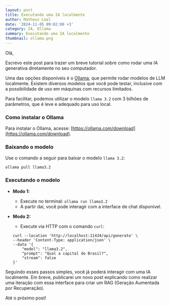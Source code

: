 ```yaml
---
layout: post
title: Executando uma IA localmente
author: Matheus Leal
date: '2024-11-05 09:02:00 +3'
category: IA, Ollama
summary: Executando uma IA localmente
thumbnail: ollama.png
---
```


Olá,

Escrevo este post para trazer um breve tutorial sobre como rodar uma IA generativa diretamente no seu computador.

Uma das opções disponíveis é o [Ollama](https://ollama.com/), que permite rodar modelos de LLM localmente. Existem diversos modelos que você pode testar, inclusive com a possibilidade de uso em máquinas com recursos limitados.

Para facilitar, podemos utilizar o modelo `llama 3.2` com 3 bilhões de parâmetros, que é leve e adequado para uso local.

### Como instalar o Ollama
Para instalar o Ollama, acesse: [https://ollama.com/download](https://ollama.com/download).

### Baixando o modelo
Use o comando a seguir para baixar o modelo `llama 3.2`:
```
ollama pull llama3.2
```

### Executando o modelo

- **Modo 1:**
    - Execute no terminal: ```ollama run llama3.2```
    - A partir daí, você pode interagir com a interface de chat disponível.

- **Modo 2:**
    - Execute via HTTP com o comando `curl`:
    ```
    curl --location 'http://localhost:11434/api/generate' \
    --header 'Content-Type: application/json' \
    --data '{
        "model": "llama3.2",
        "prompt": "Qual a capital do Brasil?",
        "stream": false
    }'
    ```

Seguindo esses passos simples, você já poderá interagir com uma IA localmente. Em breve, publicarei um novo post explicando como realizar uma iteração com essa interface para criar um RAG (Geração Aumentada por Recuperação).

Até o próximo post!
